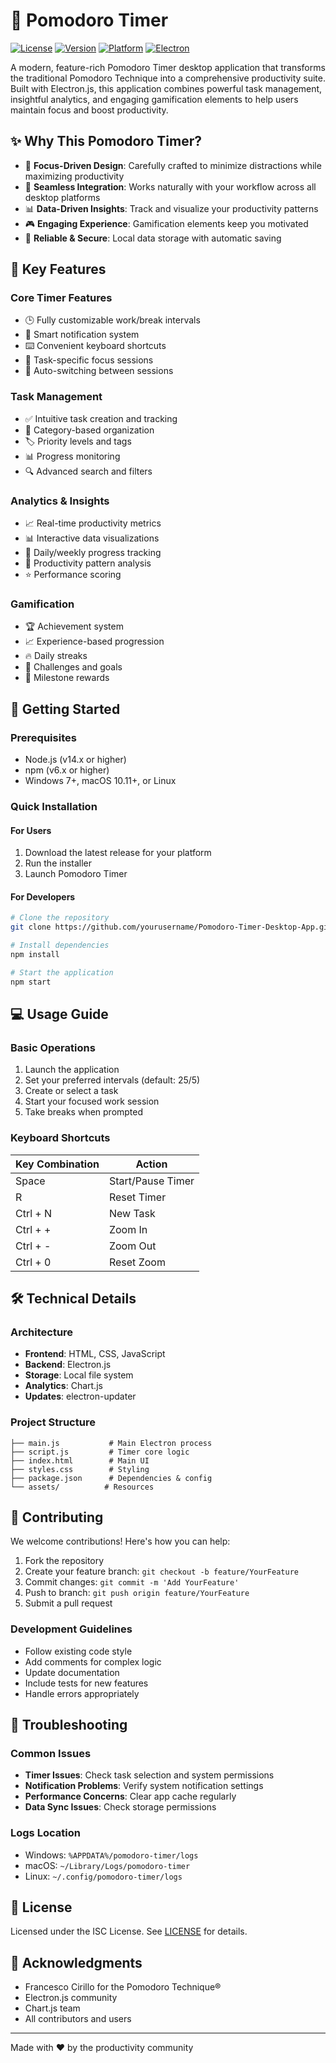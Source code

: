 # 🍅 Pomodoro Timer

[![License](https://img.shields.io/badge/license-ISC-blue.svg)](LICENSE)
[![Version](https://img.shields.io/badge/version-1.0.0-green.svg)](package.json)
[![Platform](https://img.shields.io/badge/platform-Windows%20%7C%20macOS%20%7C%20Linux-lightgrey)](README.md)
[![Electron](https://img.shields.io/badge/electron-v28.0.0-blue.svg)](package.json)

A modern, feature-rich Pomodoro Timer desktop application that transforms the traditional Pomodoro Technique into a comprehensive productivity suite. Built with Electron.js, this application combines powerful task management, insightful analytics, and engaging gamification elements to help users maintain focus and boost productivity.

## ✨ Why This Pomodoro Timer?

- 🎯 **Focus-Driven Design**: Carefully crafted to minimize distractions while maximizing productivity
- 🔄 **Seamless Integration**: Works naturally with your workflow across all desktop platforms
- 📊 **Data-Driven Insights**: Track and visualize your productivity patterns
- 🎮 **Engaging Experience**: Gamification elements keep you motivated
- 💾 **Reliable & Secure**: Local data storage with automatic saving

## 🌟 Key Features

### Core Timer Features
- 🕒 Fully customizable work/break intervals
- 🔔 Smart notification system
- ⌨️ Convenient keyboard shortcuts
- 🎯 Task-specific focus sessions
- 🔄 Auto-switching between sessions

### Task Management
- ✅ Intuitive task creation and tracking
- 📑 Category-based organization
- 🏷️ Priority levels and tags
- 📊 Progress monitoring
- 🔍 Advanced search and filters

### Analytics & Insights
- 📈 Real-time productivity metrics
- 📊 Interactive data visualizations
- 📅 Daily/weekly progress tracking
- 🎯 Productivity pattern analysis
- ⭐ Performance scoring

### Gamification
- 🏆 Achievement system
- 📈 Experience-based progression
- 🔥 Daily streaks
- 🎯 Challenges and goals
- 🌟 Milestone rewards

## 🚀 Getting Started

### Prerequisites
- Node.js (v14.x or higher)
- npm (v6.x or higher)
- Windows 7+, macOS 10.11+, or Linux

### Quick Installation

#### For Users
1. Download the latest release for your platform
2. Run the installer
3. Launch Pomodoro Timer

#### For Developers
```bash
# Clone the repository
git clone https://github.com/yourusername/Pomodoro-Timer-Desktop-App.git

# Install dependencies
npm install

# Start the application
npm start
```

## 💻 Usage Guide

### Basic Operations
1. Launch the application
2. Set your preferred intervals (default: 25/5)
3. Create or select a task
4. Start your focused work session
5. Take breaks when prompted

### Keyboard Shortcuts
| Key Combination | Action |
|----------------|--------|
| Space          | Start/Pause Timer |
| R             | Reset Timer |
| Ctrl + N      | New Task |
| Ctrl + +      | Zoom In |
| Ctrl + -      | Zoom Out |
| Ctrl + 0      | Reset Zoom |

## 🛠️ Technical Details

### Architecture
- **Frontend**: HTML, CSS, JavaScript
- **Backend**: Electron.js
- **Storage**: Local file system
- **Analytics**: Chart.js
- **Updates**: electron-updater

### Project Structure
```
├── main.js           # Main Electron process
├── script.js         # Timer core logic
├── index.html        # Main UI
├── styles.css        # Styling
├── package.json      # Dependencies & config
└── assets/          # Resources
```

## 🤝 Contributing

We welcome contributions! Here's how you can help:

1. Fork the repository
2. Create your feature branch: `git checkout -b feature/YourFeature`
3. Commit changes: `git commit -m 'Add YourFeature'`
4. Push to branch: `git push origin feature/YourFeature`
5. Submit a pull request

### Development Guidelines
- Follow existing code style
- Add comments for complex logic
- Update documentation
- Include tests for new features
- Handle errors appropriately

## 🐛 Troubleshooting

### Common Issues
- **Timer Issues**: Check task selection and system permissions
- **Notification Problems**: Verify system notification settings
- **Performance Concerns**: Clear app cache regularly
- **Data Sync Issues**: Check storage permissions

### Logs Location
- Windows: `%APPDATA%/pomodoro-timer/logs`
- macOS: `~/Library/Logs/pomodoro-timer`
- Linux: `~/.config/pomodoro-timer/logs`

## 📄 License

Licensed under the ISC License. See [LICENSE](LICENSE) for details.

## 🙏 Acknowledgments

- Francesco Cirillo for the Pomodoro Technique®
- Electron.js community
- Chart.js team
- All contributors and users

---

Made with ❤️ by the productivity community